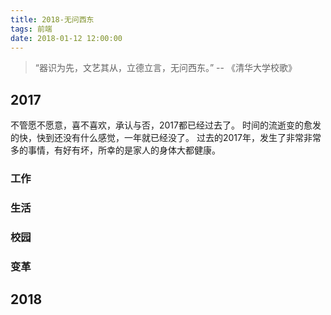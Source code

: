 ```yaml
---
title: 2018-无问西东
tags: 前端
date: 2018-01-12 12:00:00
---
```


> “器识为先，文艺其从，立德立言，无问西东。” -- 《清华大学校歌》

## 2017

不管愿不愿意，喜不喜欢，承认与否，2017都已经过去了。
时间的流逝变的愈发的快，快到还没有什么感觉，一年就已经没了。
过去的2017年，发生了非常非常多的事情，有好有坏，所幸的是家人的身体大都健康。

### 工作
### 生活
### 校园
### 变革

## 2018
